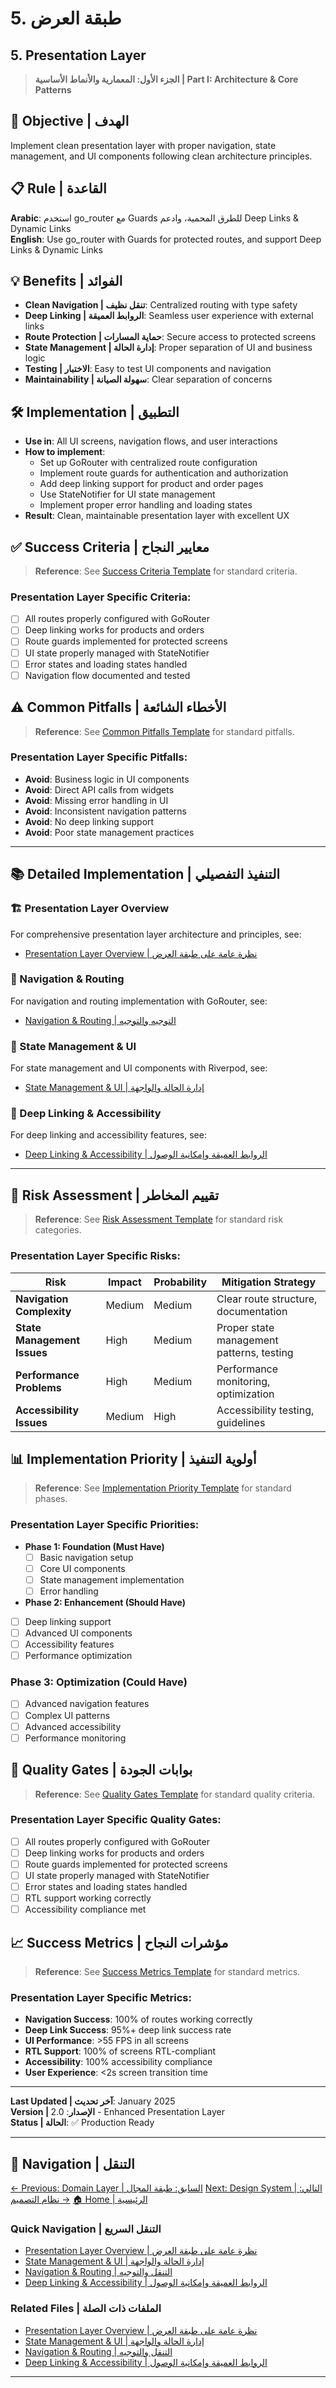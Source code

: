 # 5. طبقة العرض
## 5. Presentation Layer

> **الجزء الأول: المعمارية والأنماط الأساسية | Part I: Architecture & Core Patterns**

## 🎯 **Objective | الهدف**
Implement clean presentation layer with proper navigation, state management, and UI components following clean architecture principles.

## 📋 **Rule | القاعدة**
**Arabic**: استخدم go_router مع Guards للطرق المحمية، وادعم Deep Links & Dynamic Links  
**English**: Use go_router with Guards for protected routes, and support Deep Links & Dynamic Links

## 💡 **Benefits | الفوائد**
- **Clean Navigation | تنقل نظيف**: Centralized routing with type safety
- **Deep Linking | الروابط العميقة**: Seamless user experience with external links
- **Route Protection | حماية المسارات**: Secure access to protected screens
- **State Management | إدارة الحالة**: Proper separation of UI and business logic
- **Testing | الاختبار**: Easy to test UI components and navigation
- **Maintainability | سهولة الصيانة**: Clear separation of concerns

## 🛠️ **Implementation | التطبيق**
- **Use in**: All UI screens, navigation flows, and user interactions
- **How to implement**:
  - Set up GoRouter with centralized route configuration
  - Implement route guards for authentication and authorization
  - Add deep linking support for product and order pages
  - Use StateNotifier for UI state management
  - Implement proper error handling and loading states
- **Result**: Clean, maintainable presentation layer with excellent UX

## ✅ **Success Criteria | معايير النجاح**

> **Reference**: See [Success Criteria Template](../../00-Templates/06_Success_Criteria_Template.md) for standard criteria.

### **Presentation Layer Specific Criteria:**
- [ ] All routes properly configured with GoRouter
- [ ] Deep linking works for products and orders
- [ ] Route guards implemented for protected screens
- [ ] UI state properly managed with StateNotifier
- [ ] Error states and loading states handled
- [ ] Navigation flow documented and tested

## ⚠️ **Common Pitfalls | الأخطاء الشائعة**

> **Reference**: See [Common Pitfalls Template](../../00-Templates/05_Common_Pitfalls_Template.md) for standard pitfalls.

### **Presentation Layer Specific Pitfalls:**
- **Avoid**: Business logic in UI components
- **Avoid**: Direct API calls from widgets
- **Avoid**: Missing error handling in UI
- **Avoid**: Inconsistent navigation patterns
- **Avoid**: No deep linking support
- **Avoid**: Poor state management practices

---

## 📚 **Detailed Implementation | التنفيذ التفصيلي**

### **🏗️ Presentation Layer Overview**
For comprehensive presentation layer architecture and principles, see:
- [Presentation Layer Overview | نظرة عامة على طبقة العرض](05-Presentation-Layer/05_Presentation_Layer_Overview.md)

### **🧭 Navigation & Routing**
For navigation and routing implementation with GoRouter, see:
- [Navigation & Routing | التوجيه والتوجيه](05-Presentation-Layer/05_Navigation_Routing.md)

### **🔄 State Management & UI**
For state management and UI components with Riverpod, see:
- [State Management & UI | إدارة الحالة والواجهة](05-Presentation-Layer/05_State_Management_UI.md)

### **🔗 Deep Linking & Accessibility**
For deep linking and accessibility features, see:
- [Deep Linking & Accessibility | الروابط العميقة وإمكانية الوصول](05-Presentation-Layer/05_Deep_Linking_Accessibility.md)

---

## 🚨 **Risk Assessment | تقييم المخاطر**

> **Reference**: See [Risk Assessment Template](../../00-Templates/01_Risk_Assessment_Template.md) for standard risk categories.

### **Presentation Layer Specific Risks:**
| Risk | Impact | Probability | Mitigation Strategy |
|------|--------|-------------|-------------------|
| **Navigation Complexity** | Medium | Medium | Clear route structure, documentation |
| **State Management Issues** | High | Medium | Proper state management patterns, testing |
| **Performance Problems** | High | Medium | Performance monitoring, optimization |
| **Accessibility Issues** | Medium | High | Accessibility testing, guidelines |

## 📊 **Implementation Priority | أولوية التنفيذ**

> **Reference**: See [Implementation Priority Template](../../00-Templates/02_Implementation_Priority_Template.md) for standard phases.

### **Presentation Layer Specific Priorities:**
- **Phase 1: Foundation (Must Have)**
  - [ ] Basic navigation setup
  - [ ] Core UI components
  - [ ] State management implementation
  - [ ] Error handling
- **Phase 2: Enhancement (Should Have)**
- [ ] Deep linking support
- [ ] Advanced UI components
- [ ] Accessibility features
- [ ] Performance optimization

### **Phase 3: Optimization (Could Have)**
- [ ] Advanced navigation features
- [ ] Complex UI patterns
- [ ] Advanced accessibility
- [ ] Performance monitoring

## 🚪 **Quality Gates | بوابات الجودة**

> **Reference**: See [Quality Gates Template](../../00-Templates/03_Quality_Gates_Template.md) for standard quality criteria.

### **Presentation Layer Specific Quality Gates:**
- [ ] All routes properly configured with GoRouter
- [ ] Deep linking works for products and orders
- [ ] Route guards implemented for protected screens
- [ ] UI state properly managed with StateNotifier
- [ ] Error states and loading states handled
- [ ] RTL support working correctly
- [ ] Accessibility compliance met

## 📈 **Success Metrics | مؤشرات النجاح**

> **Reference**: See [Success Metrics Template](../../00-Templates/04_Success_Metrics_Template.md) for standard metrics.

### **Presentation Layer Specific Metrics:**
- **Navigation Success**: 100% of routes working correctly
- **Deep Link Success**: 95%+ deep link success rate
- **UI Performance**: >55 FPS in all screens
- **RTL Support**: 100% of screens RTL-compliant
- **Accessibility**: 100% accessibility compliance
- **User Experience**: <2s screen transition time

---

**Last Updated | آخر تحديث**: January 2025  
**Version | الإصدار**: 2.0 - Enhanced Presentation Layer  
**Status | الحالة**: ✅ Production Ready

---

## 🔗 **Navigation | التنقل**

[← Previous: Domain Layer | السابق: طبقة المجال](04_Domain_Layer.md)
[Next: Design System | التالي: نظام التصميم →](06_Design_System.md)
[🏠 Home | الرئيسية](../../index.html)

### **Quick Navigation | التنقل السريع**
- [Presentation Layer Overview | نظرة عامة على طبقة العرض](#presentation-layer-overview--نظرة-عامة-على-طبقة-العرض)
- [State Management & UI | إدارة الحالة والواجهة](#state-management--ui--إدارة-الحالة-والواجهة)
- [Navigation & Routing | التنقل والتوجيه](#navigation--routing--التنقل-والتوجيه)
- [Deep Linking & Accessibility | الروابط العميقة وإمكانية الوصول](#deep-linking--accessibility--الروابط-العميقة-وإمكانية-الوصول)

### **Related Files | الملفات ذات الصلة**
- [Presentation Layer Overview | نظرة عامة على طبقة العرض](05-Presentation-Layer/05_Presentation_Layer_Overview.md)
- [State Management & UI | إدارة الحالة والواجهة](05-Presentation-Layer/05_State_Management_UI.md)
- [Navigation & Routing | التنقل والتوجيه](05-Presentation-Layer/05_Navigation_Routing.md)
- [Deep Linking & Accessibility | الروابط العميقة وإمكانية الوصول](05-Presentation-Layer/05_Deep_Linking_Accessibility.md)

---
